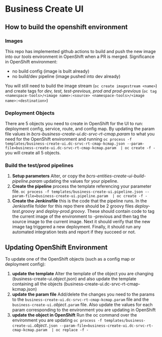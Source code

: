 # Business Create UI

## How to build the openshift environment

### Images
This repo has implemented github actions to build and push the new image into our *tools* environment in OpenShift when a PR is merged. Significance in OpenShift environment:
- no build config (image is built already)
- no build/dev pipeline (image pushed into dev already)

You will still need to build the image stream (`oc create imagestream <name>`) and create tags for *dev, test, test-previous, prod and prod-previous* (`oc tag <namespace-tools>/<image name>:<source> <namespace-tools>/<image name>:<destination>`)

### Deployment Objects
There are 5 objects you need to create in OpenShift for the UI to run: deployment config, service, route, and config map. By updating the param file values in *bcrs-business-create-ui.dc-srvc-rt-cmap.param* to what you need for the OpenShift environment and running `oc process -f templates/business-create-ui.dc-srvc-rt-cmap-kcmap.json --param-file=business-create-ui.dc-srvc-rt-cmap-kcmap.param  | oc create -f -` you will create all 5 objects.

### Build the test/prod pipelines

1. **Setup parameters** Alter, or copy the *bcrs-entities-create-ui-build-pipeline.param* updating the values for your pipeline.
2. **Create the pipeline** process the template referencing your parameter file. `oc process -f templates/business-create-ui.pipeline.json --param-file=business-create-ui.pipeline.param  | oc create -f -`
3. **Create the Jenkinsfile** this is the code that the pipeline runs. In the Jenkisnfile folder for this repo there should be 2 groovy files *deploy-test.groovy* and *deploy-prod.groovy*. These should contain code to tag the current image of the environment to -previous and then tag the source image to the current image. Next it should verify that the new image tag triggered a new deployment. Finally, it should run any automated integration tests and report if they succeed or not.

## Updating OpenShift Environment

To update one of the OpenShift objects (such as a config map or deployment config):

1. **update the template** Alter the template of the object you are changing (business-create-ui._object_.json) and also update the template containing all the objects (business-create-ui.dc-srvc-rt-cmap-kcmap.json)
2. **update the param file** Add/delete the changes you need to the params to the `business-create-ui.dc-srvc-rt-cmap-kcmap.param` file and the `business-create-ui.`_object_`.param` file. Also update the values for each param corresponding to the environment you are updating in OpenShift
3. **update the object in OpenShift** Run the oc command over the environment you are updating `oc process -f templates/business-create-ui.`_object_`.json --param-file=business-create-ui.dc-srvc-rt-cmap-kcmap.param  | oc replace -f -`